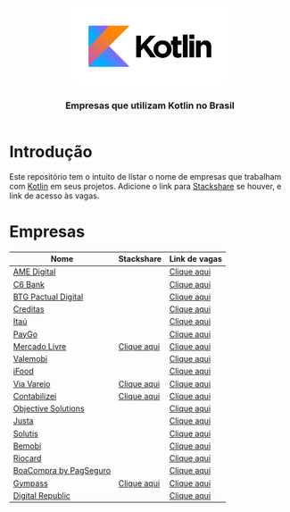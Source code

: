 <header>
    <p align="center">
        <img width="280" src="doc/images/Kotlin-logo.png" alt="Kotlin logo" />
    </p>
    <h3 align="center">Empresas que utilizam Kotlin no Brasil</h3>
</header>

# Introdução

Este repositório tem o intuito de listar o nome de empresas que trabalham com [Kotlin](https://kotlinlang.org) em seus
projetos. Adicione o link para [Stackshare](https://stackshare.io) se houver, e link de acesso às vagas.

# Empresas

| Nome                                                          | Stackshare                                                              | Link de vagas                                                                  |
|---------------------------------------------------------------|-------------------------------------------------------------------------|--------------------------------------------------------------------------------|
| [AME Digital](https://www.amedigital.com)                     |                                                                         | [Clique aqui](https://boards.greenhouse.io/amedigital)                         |
| [C6 Bank](https://www.c6bank.com.br)                          |                                                                         | [Clique aqui](https://boards.greenhouse.io/c6bank)                             |
| [BTG Pactual Digital](https://www.btgpactual.com)             |                                                                         | [Clique aqui](https://www.btgpactual.com/pessoas/oportunidades-tech)           |
| [Creditas](https://www.creditas.com)                          |                                                                         | [Clique aqui](https://boards.greenhouse.io/creditas)                           |
| [Itaú](https://www.itau.com.br)                               |                                                                         | [Clique aqui](https://carreiras.itau.com.br)                                   |
| [PayGo](https://paygo.com.br)                                 |                                                                         | [Clique aqui](https://www.linkedin.com/company/paygopagamentos/jobs)           |
| [Mercado Livre](https://www.mercadolivre.com.br)              | [Clique aqui](https://stackshare.io/mercadolibre/mercadolibre)          | [Clique aqui](https://careers-meli.mercadolibre.com/pt)                        |
| [Valemobi](https://www.valemobi.com.br)                       |                                                                         | [Clique aqui](https://valemobi.gupy.io)                                        |
| [iFood](https://www.ifood.com.br)                             |                                                                         | [Clique aqui](https://carreiras.ifood.com.br)                                  |
| [Via Varejo](https://marketplace.via.com.br)                  | [Clique aqui](https://stackshare.io/via-varejo/viavarejo)               | [Clique aqui](https://viavarejo.gupy.io)                                       |
| [Contabilizei](https://www.contabilizei.com.br)               | [Clique aqui](https://stackshare.io/contabilizei/contabilizei-platform) | [Clique aqui](https://contabilizei.gupy.io)                                    |
| [Objective Solutions](https://www.objective.com.br)           |                                                                         | [Clique aqui](https://www.objective.com.br/trabalhe-conosco)                   |
| [Justa](https://justa.com.vc)                                 |                                                                         | [Clique aqui](https://justa.com.vc/carreiras)                                  |
| [Solutis](https://solutis.com.br)                             |                                                                         | [Clique aqui](https://solutis.gupy.io)                                         |
| [Bemobi](https://www.bemobi.com.br)                           |                                                                         | [Clique aqui](https://bemobi.gupy.io)                                          |
| [Riocard](https://www.cartaoriocard.com.br/rcc/institucional) |                                                                         | [Clique aqui](https://trabalheconosco.vagas.com.br/riocard-mais/oportunidades) |
| [BoaCompra by PagSeguro](https://boacompra.com)               |                                                                         | [Clique aqui](https://pagseguro.gupy.io)                                       |
| [Gympass](https://site.gympass.com/br/companies)              | [Clique aqui](https://stackshare.io/gympass/gympass)                    | [Clique aqui](https://site.gympass.com/careers)                                |
| [Digital Republic](https://www.digitalrepublic.com.br)        |                                                                         | [Clique aqui](https://jobs.quickin.io/digitalrepublic)                         |
